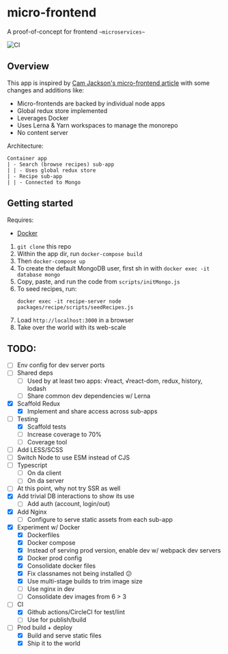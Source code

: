 # micro-frontend

A proof-of-concept for frontend `~microservices~`

![CI](https://github.com/neilzo/micro-frontend/workflows/CI/badge.svg)

## Overview

This app is inspired by [Cam Jackson's micro-frontend article](https://martinfowler.com/articles/micro-frontends.html)
with some changes and additions like:

- Micro-frontends are backed by individual node apps
- Global redux store implemented
- Leverages Docker
- Uses Lerna & Yarn workspaces to manage the monorepo
- No content server

Architecture:
```
Container app
| - Search (browse recipes) sub-app
| | - Uses global redux store
| - Recipe sub-app
| | - Connected to Mongo
```

## Getting started

Requires:
- [Docker](https://www.docker.com/products/docker-desktop)

1. `git clone` this repo
2. Within the app dir, run `docker-compose build`
3. Then `docker-compose up`
4. To create the default MongoDB user, first sh in with `docker exec -it database mongo`
5. Copy, paste, and run the code from `scripts/initMongo.js`
6. To seed recipes, run:
   ```
   docker exec -it recipe-server node packages/recipe/scripts/seedRecipes.js
   ```
7. Load `http://localhost:3000` in a browser
8. Take over the world with its web-scale

## TODO:

- [ ] Env config for dev server ports
- [ ] Shared deps
  - [ ] Used by at least two apps: √react, √react-dom, redux, history, lodash
  - [ ] Share common dev dependencies w/ Lerna
- [x] Scaffold Redux
    - [x] Implement and share access across sub-apps
- [ ] Testing
  - [x] Scaffold tests
  - [ ] Increase coverage to 70%
  - [ ] Coverage tool
- [ ] Add LESS/SCSS
- [ ] Switch Node to use ESM instead of CJS
- [ ] Typescript
  - [ ] On da client
  - [ ] On da server
- [ ] At this point, why not try SSR as well
- [x] Add trivial DB interactions to show its use
  - [ ] Add auth (account, login/out)
- [x] Add Nginx
  - [ ] Configure to serve static assets from each sub-app
- [x] Experiment w/ Docker
  - [x] Dockerfiles
  - [x] Docker compose
  - [x] Instead of serving prod version, enable dev w/ webpack dev servers
  - [x] Docker prod config
  - [x] Consolidate docker files
  - [x] Fix classnames not being installed :confused:
  - [x] Use multi-stage builds to trim image size
  - [ ] Use nginx in dev
  - [ ] Consolidate dev images from 6 > 3
- [ ] CI
  - [x] Github actions/CircleCI for test/lint
  - [ ] Use for publish/build
- [ ] Prod build + deploy
  - [x] Build and serve static files
  - [x] Ship it to the world
